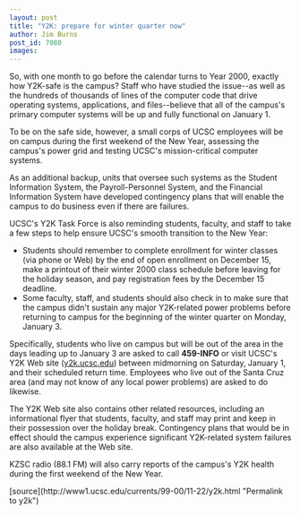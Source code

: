 ```yaml
---
layout: post
title: "Y2K: prepare for winter quarter now"
author: Jim Burns
post_id: 7080
images:
---
```


<p>
  So, with one month to go before the calendar turns to Year 2000, exactly how Y2K-safe is the campus? Staff who have studied the issue--as well as the hundreds of thousands of lines of the computer code that drive operating systems, applications, and files--believe that all of the campus's primary computer systems will be up and fully functional on January 1.
</p>
<p>
  To be on the safe side, however, a small corps of UCSC employees will be on campus during the first weekend of the New Year, assessing the campus's power grid and testing UCSC's mission-critical computer systems.
</p>
<p>
  As an additional backup, units that oversee such systems as the Student Information System, the Payroll-Personnel System, and the Financial Information System have developed contingency plans that will enable the campus to do business even if there are failures.
</p>
<p>
  UCSC's Y2K Task Force is also reminding students, faculty, and staff to take a few steps to help ensure UCSC's smooth transition to the New Year:
</p>
<ul>
  <li>Students should remember to complete enrollment for winter classes (via phone or Web) by the end of open enrollment on December 15, make a printout of their winter 2000 class schedule before leaving for the holiday season, and pay registration fees by the December 15 deadline.
  </li>
  <li>Some faculty, staff, and students should also check in to make sure that the campus didn't sustain any major Y2K-related power problems before returning to campus for the beginning of the winter quarter on Monday, January 3.
  </li>
</ul>
<p>
  Specifically, students who live on campus but will be out of the area in the days leading up to January 3 are asked to call <b>459-INFO</b> or visit UCSC's Y2K Web site (<a href="http://y2k.ucsc.edu">y2k.ucsc.edu</a>) between midmorning on Saturday, January 1, and their scheduled return time. Employees who live out of the Santa Cruz area (and may not know of any local power problems) are asked to do likewise.
</p>
<p>
  The Y2K Web site also contains other related resources, including an informational flyer that students, faculty, and staff may print and keep in their possession over the holiday break. Contingency plans that would be in effect should the campus experience significant Y2K-related system failures are also available at the Web site.
</p>
<p>
  KZSC radio (88.1 FM) will also carry reports of the campus's Y2K health during the first weekend of the New Year.
</p>
<p>

</p>
[source](http://www1.ucsc.edu/currents/99-00/11-22/y2k.html "Permalink to y2k")
